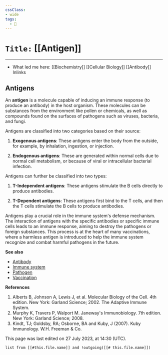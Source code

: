 ```yaml
---
cssClass:
- wide
tags:
  - 🧪
---
```


# `Title:` [[Antigen]]
--- 

- What led me here: [[Biochemistry]] [[Cellular Biology]] [[Antibody]]
Inlinks 

## Antigens

An **antigen** is a molecule capable of inducing an immune response (to produce an antibody) in the host organism. These molecules can be substances from the environment like pollen or chemicals, as well as compounds found on the surfaces of pathogens such as viruses, bacteria, and fungi.

Antigens are classified into two categories based on their source: 

1. **Exogenous antigens**: These antigens enter the body from the outside, for example, by inhalation, ingestion, or injection.

2. **Endogenous antigens**: These are generated within normal cells due to normal cell metabolism, or because of viral or intracellular bacterial infection.

Antigens can further be classified into two types: 

1. **T-Independent antigens**: These antigens stimulate the B cells directly to produce antibodies.

2. **T-Dependent antigens**: These antigens first bind to the T cells, and then the T cells stimulate the B cells to produce antibodies.

Antigens play a crucial role in the immune system's defense mechanism. The interaction of antigens with the specific antibodies or specific immune cells leads to an immune response, aiming to destroy the pathogens or foreign substances. This process is at the heart of many vaccinations, where a harmless antigen is introduced to help the immune system recognize and combat harmful pathogens in the future. 

**See also**
- [Antibody](https://en.wikipedia.org/wiki/Antibody)
- [Immune system](https://en.wikipedia.org/wiki/Immune_system)
- [Pathogen](https://en.wikipedia.org/wiki/Pathogen)
- [Vaccination](https://en.wikipedia.org/wiki/Vaccination) 

**References**
1. Alberts B, Johnson A, Lewis J, et al. Molecular Biology of the Cell. 4th edition. New York: Garland Science; 2002. The Adaptive Immune System.
2. Murphy K, Travers P, Walport M. Janeway's Immunobiology. 7th edition. New York: Garland Science; 2008.
3. Kindt, TJ; Goldsby, RA; Osborne, BA and Kuby, J (2007). Kuby Immunology. W.H. Freeman & Co. 

This page was last edited on 27 July 2023, at 14:30 (UTC).
```dataview 
list from [[#this.file.name]] and !outgoing([[# this.file.name]]) 
```